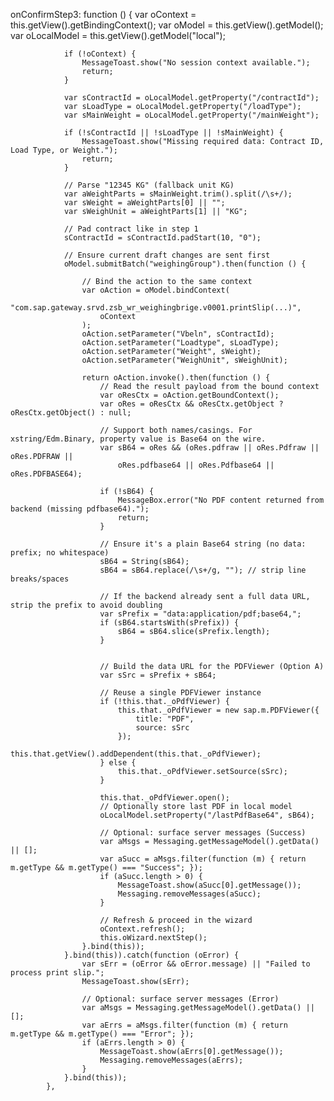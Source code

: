  onConfirmStep3: function () {
                var oContext = this.getView().getBindingContext();
                var oModel = this.getView().getModel();
                var oLocalModel = this.getView().getModel("local");

                if (!oContext) {
                    MessageToast.show("No session context available.");
                    return;
                }

                var sContractId = oLocalModel.getProperty("/contractId");
                var sLoadType = oLocalModel.getProperty("/loadType");
                var sMainWeight = oLocalModel.getProperty("/mainWeight");

                if (!sContractId || !sLoadType || !sMainWeight) {
                    MessageToast.show("Missing required data: Contract ID, Load Type, or Weight.");
                    return;
                }

                // Parse "12345 KG" (fallback unit KG)
                var aWeightParts = sMainWeight.trim().split(/\s+/);
                var sWeight = aWeightParts[0] || "";
                var sWeighUnit = aWeightParts[1] || "KG";

                // Pad contract like in step 1
                sContractId = sContractId.padStart(10, "0");

                // Ensure current draft changes are sent first
                oModel.submitBatch("weighingGroup").then(function () {

                    // Bind the action to the same context
                    var oAction = oModel.bindContext(
                        "com.sap.gateway.srvd.zsb_wr_weighingbrige.v0001.printSlip(...)",
                        oContext
                    );
                    oAction.setParameter("Vbeln", sContractId);
                    oAction.setParameter("Loadtype", sLoadType);
                    oAction.setParameter("Weight", sWeight);
                    oAction.setParameter("WeighUnit", sWeighUnit);

                    return oAction.invoke().then(function () {
                        // Read the result payload from the bound context
                        var oResCtx = oAction.getBoundContext();
                        var oRes = oResCtx && oResCtx.getObject ? oResCtx.getObject() : null;

                        // Support both names/casings. For xstring/Edm.Binary, property value is Base64 on the wire.
                        var sB64 = oRes && (oRes.pdfraw || oRes.Pdfraw || oRes.PDFRAW ||
                            oRes.pdfbase64 || oRes.Pdfbase64 || oRes.PDFBASE64);

                        if (!sB64) {
                            MessageBox.error("No PDF content returned from backend (missing pdfbase64).");
                            return;
                        }

                        // Ensure it's a plain Base64 string (no data: prefix; no whitespace)
                        sB64 = String(sB64);
                        sB64 = sB64.replace(/\s+/g, ""); // strip line breaks/spaces

                        // If the backend already sent a full data URL, strip the prefix to avoid doubling
                        var sPrefix = "data:application/pdf;base64,";
                        if (sB64.startsWith(sPrefix)) {
                            sB64 = sB64.slice(sPrefix.length);
                        }


                        // Build the data URL for the PDFViewer (Option A)
                        var sSrc = sPrefix + sB64;

                        // Reuse a single PDFViewer instance
                        if (!this.that._oPdfViewer) {
                            this.that._oPdfViewer = new sap.m.PDFViewer({
                                title: "PDF",
                                source: sSrc
                            });
                            this.that.getView().addDependent(this.that._oPdfViewer);
                        } else {
                            this.that._oPdfViewer.setSource(sSrc);
                        }

                        this.that._oPdfViewer.open();
                        // Optionally store last PDF in local model
                        oLocalModel.setProperty("/lastPdfBase64", sB64);

                        // Optional: surface server messages (Success)
                        var aMsgs = Messaging.getMessageModel().getData() || [];
                        var aSucc = aMsgs.filter(function (m) { return m.getType && m.getType() === "Success"; });
                        if (aSucc.length > 0) {
                            MessageToast.show(aSucc[0].getMessage());
                            Messaging.removeMessages(aSucc);
                        }

                        // Refresh & proceed in the wizard
                        oContext.refresh();
                        this.oWizard.nextStep();
                    }.bind(this));
                }.bind(this)).catch(function (oError) {
                    var sErr = (oError && oError.message) || "Failed to process print slip.";
                    MessageToast.show(sErr);

                    // Optional: surface server messages (Error)
                    var aMsgs = Messaging.getMessageModel().getData() || [];
                    var aErrs = aMsgs.filter(function (m) { return m.getType && m.getType() === "Error"; });
                    if (aErrs.length > 0) {
                        MessageToast.show(aErrs[0].getMessage());
                        Messaging.removeMessages(aErrs);
                    }
                }.bind(this));
            },
